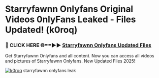 # Starryfawnn Onlyfans Original Videos 0nlyFans Leaked - Files Updated! (k0roq)

<h3>🔴 CLICK HERE 🌐==►► <a href="https://tinyurl.com/x26r9saj" rel="nofollow">Starryfawnn Onlyfans Updated Files</a></h3>

Get Starryfawnn Onlyfans and all content. Now you can access all videos and pictures of Starryfawnn Onlyfans. New Updated Files 2025!

[![k0roq](https://i.imgur.com/LkgZPqh.gif)](https://tinyurl.com/x26r9saj)
starryfawnn onlyfans leak